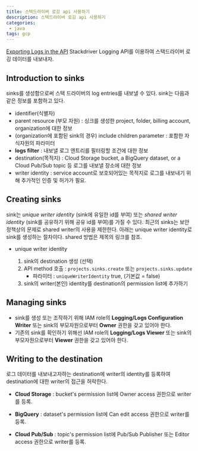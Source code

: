 ```yaml
---
title: 스택드라이버 로깅 api 사용하기 
description: 스택드라이버 로깅 api 사용하기 
categories:
 - java
tags: gcp
---
```



[Exporting Logs in the API](https://cloud.google.com/logging/docs/api/tasks/exporting-logs)
Stackdriver Logging API를 이용하여 스택드라이버 로깅 데이터를 내보내자.

## Introduction to sinks
sinks를 생성함으로써 스택 드라이버의 log entries를 내보낼 수 있다.
sink는 다음과 같은 정보를 포함하고 있다. 
- identifier(식별자)
- parent resource (부모 자원) : 싱크를 생성한 project, folder, billing account, organization에 대한 정보
- (organization에 포함된 sink의 경우) include children parameter : 포함한 자식자원의 파라미터
- **logs filter** : 내보낼 로그 엔트리를 필터링할 조건에 대한 정보
- destination(목적지) : Cloud Storage bucket, a BigQuery dataset, or a Cloud Pub/Sub topic 등 로그를 내보낼 장소에 대한 정보 
- writer identity : service account로 보호되어있는 목적지로 로그를 내보내기 위해 추가적인 인증 및 허가가 필요.

## Creating sinks
sink는 *unique writer identity* (sink에 유일한 id를 부여) 또는 *shared writer identity* (sink를 공유하기 위해 공유 id를 부여)를 가질 수 있다. 최근의 sinks는 보안 정책상의 문제로 shared writer의 사용을 제한한다. 아래는 unique writer identity로 sink를 생성하는 절차이다. shared 방법은 제목의 링크를 참조.

- unique writer identity

    1. sink의 destination 생성 (선택)
    2. API method 호출 : `projects.sinks.create` 또는 `projects.sinks.update`
        - 파라미터 : `uniqueWriterIdentity` true, (기본값 = false)
    3. sink의 writer(본인) identity를 destination의 permission list에 추가하기

## Managing sinks
- sink를 생성 또는 조작하기 위해 IAM role의 **Logging/Logs Configuration Writer** 또는 sink의 부모자원으로부터 **Owner** 권한을 갖고 있어야 한다.
- 기존의 sink를 확인하기 위해선 IAM role의 **Logging/Logs Viewer** 또는 sink의 부모자원으로부터 **Viewer** 권한을 갖고 있어야 한다.

## Writing to the destination
로그 데이터를 내보내고자하는 destination에 writer의 identity를 등록하여 destination에 대한 writer의 접근을 허락한다.
- **Cloud Storage** : bucket's permission list에 Owner access 권한으로 writer를 등록.

- **BigQuery** : dataset's permission list에 Can edit access 권한으로 writer를 등록.

- **Cloud Pub/Sub** : topic's permission list에 Pub/Sub Publisher 또는 Editor access 권한으로 writer를 등록.